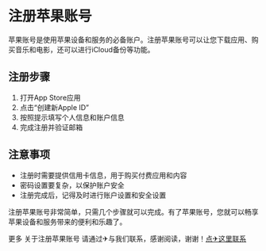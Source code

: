 # 注册苹果账号

苹果账号是使用苹果设备和服务的必备账户。注册苹果账号可以让您下载应用、购买音乐和电影，还可以进行iCloud备份等功能。

## 注册步骤

1. 打开App Store应用
2. 点击“创建新Apple ID”
3. 按照提示填写个人信息和账户信息
4. 完成注册并验证邮箱

## 注意事项

- 注册时需要提供信用卡信息，用于购买付费应用和内容
- 密码设置要复杂，以保护账户安全
- 注册完成后，记得及时进行账户设置和安全设置

注册苹果账号非常简单，只需几个步骤就可以完成。有了苹果账号，您就可以畅享苹果设备和服务带来的便利和乐趣了。

更多 关于注册苹果账号 请通过✈与我们联系，感谢阅读，谢谢！[点✈这里联系](https://d.k02.cc)